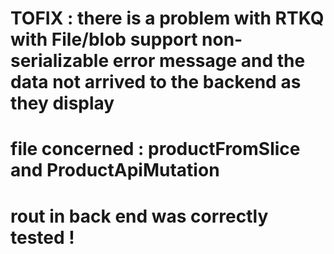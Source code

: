 # TOFIX : there is a problem with RTKQ with File/blob support non-serializable error message and the data not arrived to the backend as they display 
# file concerned : productFromSlice and ProductApiMutation 

# rout in back end was correctly tested !